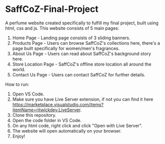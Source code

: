 # SaffCoZ-Final-Project
A perfume website created specifically to fulfill my final project, built using html, css and js. This website consists of 5 main pages:
1. Home Page - Landing page consists of 3 sliding banners.
2. Products Page - Users can browse SaffCoZ's collections here, there's a page built specifically for women/men's fragrances.
3. About Us Page - Users can read about SaffCoZ's background story here.
4. Store Location Page - SaffCoZ's offline store location all around the world.
5. Contact Us Page - Users can contact SaffCoZ for further details.

How to run:
1. Open VS Code.
2. Make sure you have Live Server extension, if not you can find it here https://marketplace.visualstudio.com/items?itemName=ritwickdey.LiveServer.
3. Clone this repository.
4. Open the code folder in VS Code.
5. On any html code, right click and click "Open with Live Server".
6. The website will open automatically on your browser.
7. Enjoy!
